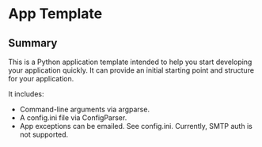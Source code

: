 App Template
============

Summary
-------

This is a Python application template intended to help you start
developing your application quickly. It can provide an initial
starting point and structure for your application.

It includes:
- Command-line arguments via argparse.
- A config.ini file via ConfigParser.
- App exceptions can be emailed. See config.ini. Currently, SMTP auth is not supported.
